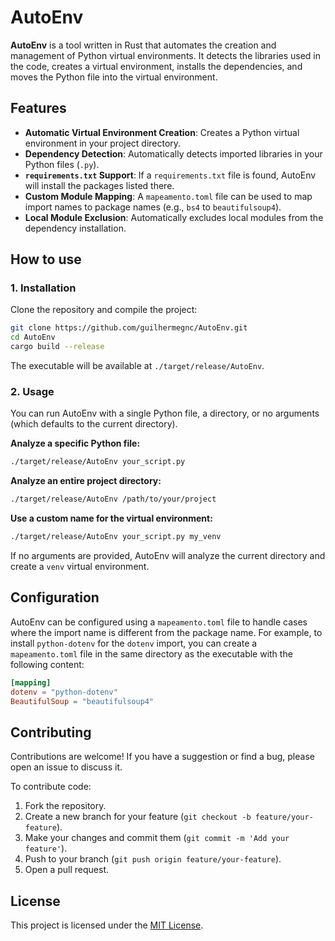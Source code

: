 # AutoEnv

**AutoEnv** is a tool written in Rust that automates the creation and management of Python virtual environments. It detects the libraries used in the code, creates a virtual environment, installs the dependencies, and moves the Python file into the virtual environment.

## Features

- **Automatic Virtual Environment Creation**: Creates a Python virtual environment in your project directory.
- **Dependency Detection**: Automatically detects imported libraries in your Python files (`.py`).
- **`requirements.txt` Support**: If a `requirements.txt` file is found, AutoEnv will install the packages listed there.
- **Custom Module Mapping**: A `mapeamento.toml` file can be used to map import names to package names (e.g., `bs4` to `beautifulsoup4`).
- **Local Module Exclusion**: Automatically excludes local modules from the dependency installation.

## How to use

### 1. Installation

Clone the repository and compile the project:

```bash
git clone https://github.com/guilhermegnc/AutoEnv.git
cd AutoEnv
cargo build --release
```

The executable will be available at `./target/release/AutoEnv`.

### 2. Usage

You can run AutoEnv with a single Python file, a directory, or no arguments (which defaults to the current directory).

**Analyze a specific Python file:**

```bash
./target/release/AutoEnv your_script.py
```

**Analyze an entire project directory:**

```bash
./target/release/AutoEnv /path/to/your/project
```

**Use a custom name for the virtual environment:**

```bash
./target/release/AutoEnv your_script.py my_venv
```

If no arguments are provided, AutoEnv will analyze the current directory and create a `venv` virtual environment.

## Configuration

AutoEnv can be configured using a `mapeamento.toml` file to handle cases where the import name is different from the package name. For example, to install `python-dotenv` for the `dotenv` import, you can create a `mapeamento.toml` file in the same directory as the executable with the following content:

```toml
[mapping]
dotenv = "python-dotenv"
BeautifulSoup = "beautifulsoup4"
```
    
## Contributing

Contributions are welcome! If you have a suggestion or find a bug, please open an issue to discuss it.

To contribute code:

1. Fork the repository.
2. Create a new branch for your feature (`git checkout -b feature/your-feature`).
3. Make your changes and commit them (`git commit -m 'Add your feature'`).
4. Push to your branch (`git push origin feature/your-feature`).
5. Open a pull request.

## License

This project is licensed under the [MIT License](LICENSE).
